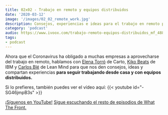 ```yaml
---
title: 02x02 - Trabajo en remoto y equipos distribuidos
date: '2020-03-12'
image: '/images/02_02_remote_work.jpg'
description: Consejos, experiencias e ideas para el trabajo en remoto para programadores y desarrolladores
category: 'podcast'
audio: https://www.ivoox.com/trabajo-remoto-equipos-distribuidos_mf_48877629_feed_1.mp3
tags:
- podcast
---
```


Ahora que el Coronavirus ha obligado a muchas empresas a aprovecharse del trabajo en remoto, hablamos con [Elena Torró](https://twitter.com/BytesAndHumans) de Carto, [Kiko Beats](https://twitter.com/Kikobeats) de IBM y [Carlos Blé](https://twitter.com/carlosble) de Lean Mind para que nos den consejos, ideas y compartan experiencias **para seguir trabajando desde casa y con equipos distribuidos.**

Si lo prefieres, también puedes ver el vídeo aquí:
{{< youtube id="-SG46jmpB3s" >}}

[¡Síguenos en YouTube!](https://www.youtube.com/c/midudev?sub_confirmation=1)
[Sigue escuchando el resto de episodios de What The Front.](https://midu.dev/what-the-front-podcast)
